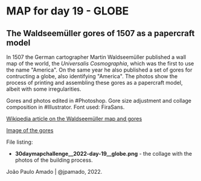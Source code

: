 <h1>MAP for day 19 - GLOBE</h1>
<h2>The Waldseemüller gores of 1507 as a papercraft model</h2>
<p>In 1507 the German cartographer Martin Waldseemüller published a wall map of the world, the <i>Universalis Cosmographia</i>, which was the first to use the name "America". On the same year he also published a set of gores for contructing a globe, also identifying "America". The photos show the process of printing and assembling these gores as a papercraft model, albeit with some irregularities.</p>
<p>Gores and photos edited in #Photoshop. Gore size adjustment and collage composition in #Illustrator. Font used: FiraSans.</p>
<p><a href="https://en.wikipedia.org/wiki/Waldseem%C3%BCller_map">Wikipedia article on the Waldseemüller map and gores</a></p>
<p><a href="https://en.wikipedia.org/wiki/Waldseem%C3%BCller_map#/media/File:Waldseem%C3%BCller-Globus.jpg">Image of the gores</a></p>
<p>File listing:</p>
<ul>
  <li><b>30daymapchallenge__2022-day-19__globe.png</b> - the collage with the photos of the building process.</li>
  </ul>
<p>João Paulo Amado | @jpamado, 2022.</p>
